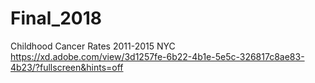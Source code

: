 # Final_2018
Childhood Cancer Rates 2011-2015 NYC
https://xd.adobe.com/view/3d1257fe-6b22-4b1e-5e5c-326817c8ae83-4b23/?fullscreen&hints=off
